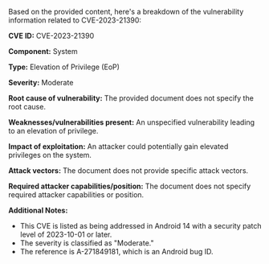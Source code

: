 Based on the provided content, here's a breakdown of the vulnerability information related to CVE-2023-21390:

**CVE ID:** CVE-2023-21390

**Component:** System

**Type:** Elevation of Privilege (EoP)

**Severity:** Moderate

**Root cause of vulnerability:** The provided document does not specify the root cause.

**Weaknesses/vulnerabilities present:** An unspecified vulnerability leading to an elevation of privilege.

**Impact of exploitation:** An attacker could potentially gain elevated privileges on the system.

**Attack vectors:** The document does not provide specific attack vectors.

**Required attacker capabilities/position:** The document does not specify required attacker capabilities or position.

**Additional Notes:**

* This CVE is listed as being addressed in Android 14 with a security patch level of 2023-10-01 or later.
* The severity is classified as "Moderate."
* The reference is A-271849181, which is an Android bug ID.